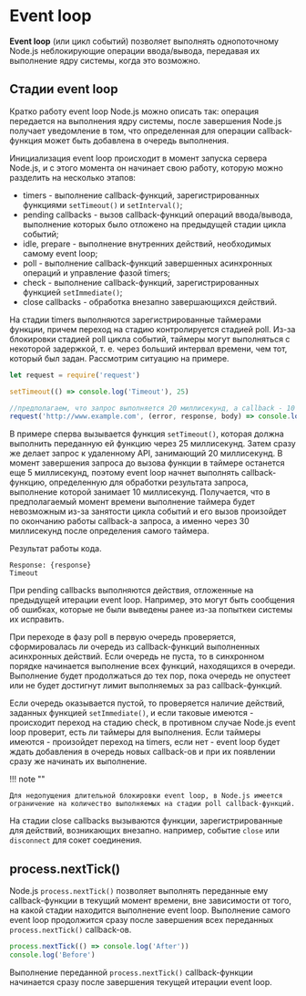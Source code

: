 # Event loop

**Event loop** (или цикл событий) позволяет выполнять однопоточному Node.js неблокирующие операции ввода/вывода, передавая их выполнение ядру системы, когда это возможно.

## Стадии event loop

Кратко работу event loop Node.js можно описать так: операция передается на выполнения ядру системы, после завершения Node.js получает уведомление в том, что определенная для операции callback-функция может быть добавлена в очередь выполнения.

Инициализация event loop происходит в момент запуска сервера Node.js, и с этого момента он начинает свою работу, которую можно разделить на несколько этапов:

- timers - выполнение callback-функций, зарегистрированных функциями `setTimeout()` и `setInterval()`;
- pending callbacks - вызов callback-функций операций ввода/вывода, выполнение которых было отложено на предыдущей стадии цикла событий;
- idle, prepare - выполнение внутренних действий, необходимых самому event loop;
- poll - выполнение callback-функций завершенных асинхронных операций и управление фазой timers;
- check - выполнение callback-функций, зарегистрированных функцией `setImmediate()`;
- close callbacks - обработка внезапно завершающихся действий.

На стадии timers выполняются зарегистрированные таймерами функции, причем переход на стадию контролируется стадией poll. Из-за блокировки стадией poll цикла событий, таймеры могут выполняться с некоторой задержкой, т. е. через больший интервал времени, чем тот, который был задан. Рассмотрим ситуацию на примере.

```js
let request = require('request')

setTimeout(() => console.log('Timeout'), 25)

//предполагаем, что запрос выполняется 20 миллисекунд, а callback - 10 миллисекунд
request('http://www.example.com', (error, response, body) => console.log('Response: ', response))
```

В примере сперва вызывается функция `setTimeout()`, которая должна выполнить переданную ей функцию через 25 миллисекунд. Затем сразу же делает запрос к удаленному API, занимающий 20 миллисекунд. В момент завершения запроса до вызова функции в таймере останется еще 5 миллисекунд, поэтому event loop начнет выполнять callback-функцию, определенную для обработки результата запроса, выполнение которой занимает 10 миллисекунд. Получается, что в предполагаемый момент времени выполнение таймера будет невозможным из-за занятости цикла событий и его вызов произойдет по окончанию работы callback-а запроса, а именно через 30 миллисекунд после определения самого таймера.

Результат работы кода.

```
Response: {response}
Timeout
```

При pending callbacks выполняются действия, отложенные на предыдущей итерации event loop. Например, это могут быть сообщения об ошибках, которые не были выведены ранее из-за попыткеи системы их исправить.

При переходе в фазу poll в первую очередь проверяется, сформировалась ли очередь из callback-функций выполненных асинхронных действий. Если очередь не пуста, то в синхронном порядке начинается выполнение всех функций, находящихся в очереди. Выполнение будет продолжаться до тех пор, пока очередь не опустеет или не будет достигнут лимит выполняемых за раз callback-функций.

Если очередь оказывается пустой, то проверяется наличие действий, заданных функцией `setImmediate()`, и если таковые имеются - происходит переход на стадию check, в противном случае Node.js event loop проверит, есть ли таймеры для выполнения. Если таймеры имеются - произойдет переход на timers, если нет - event loop будет ждать добавления в очередь новых callback-ов и при их появлении сразу же начинать их выполнение.

!!! note ""

    Для недопущения длительной блокировки event loop, в Node.js имеется ограничение на количество выполняемых на стадии poll callback-функций.

На стадии close callbacks вызываются функции, зарегистрированные для действий, возникающих внезапно. например, событие `close` или `disconnect` для сокет соединения.

## process.nextTick()

Node.js `process.nextTick()` позволяет выполнять переданные ему callback-функции в текущий момент времени, вне зависимости от того, на какой стадии находится выполнение event loop. Выполнение самого event loop продолжится сразу после завершения всех переданных `process.nextTick()` callback-ов.

```js
process.nextTick(() => console.log('After'))
console.log('Before')
```

Выполнение переданной `process.nextTick()` callback-функции начинается сразу после завершения текущей итерации event loop.
